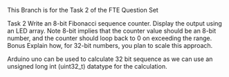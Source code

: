 This Branch is for the Task 2 of the FTE Question Set 

Task 2
Write an 8-bit Fibonacci sequence counter. Display the output using an LED array.
Note
8-bit implies that the counter value should be an 8-bit number, and the counter
should loop back to 0 on exceeding the range.
Bonus
Explain how, for 32-bit numbers, you plan to scale this approach.

Arduino uno can be used to calculate 32 bit sequence as we can use an unsigned long int (uint32_t) datatype for the calculation. 